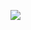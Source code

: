 <a href="https://opgc.me/#/users/jehyunlee" target="_blank"><img src="https://api.opgc.me/githubs/users/jehyunlee/tag/?theme=basic" /></a>

